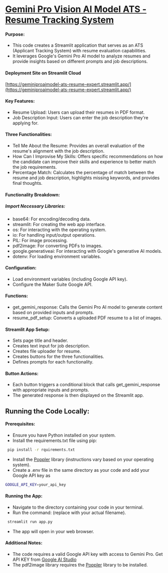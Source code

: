 
# [Gemini Pro Vision AI Model ATS - Resume Tracking System](https://geminiproaimodel-ats-resume-expert.streamlit.app/)


#### Purpose:

- This code creates a Streamlit application that serves as an ATS (Applicant Tracking System) with resume evaluation capabilities.
- It leverages Google's Gemini Pro AI model to analyze resumes and provide insights based on different prompts and job descriptions.
#### Deployment Site on Streamlit Cloud
[https://geminiproaimodel-ats-resume-expert.streamlit.app/](https://geminiproaimodel-ats-resume-expert.streamlit.app/)

#### Key Features:
- Resume Upload: Users can upload their resumes in PDF format.
- Job Description Input: Users can enter the job description they're applying for.
#### Three Functionalities:
- Tell Me About the Resume: Provides an overall evaluation of the resume's alignment with the job description.
- How Can I Improvise My Skills: Offers specific recommendations on how the candidate can improve their skills and experience to better match the job requirements.
- Percentage Match: Calculates the percentage of match between the resume and job description, highlights missing keywords, and provides final thoughts.
#### Functionality Breakdown:
##### Import Necessary Libraries:

- base64: For encoding/decoding data.
- streamlit: For creating the web app interface.
- os: For interacting with the operating system.
- io: For handling input/output operations.
- PIL: For image processing.
- pdf2image: For converting PDFs to images.
- google.generativeai: For interacting with Google's generative AI models.
- dotenv: For loading environment variables.

#### Configuration:
- Load environment variables (including Google API key).
- Configure the Maker Suite Google API.
#### Functions:
- get_gemini_response: Calls the Gemini Pro AI model to generate content based on provided inputs and prompts.
- resume_pdf_setup: Converts a uploaded PDF resume to a list of images.

#### Streamlit App Setup:
- Sets page title and header.
- Creates text input for job description.
- Creates file uploader for resume.
- Creates buttons for the three functionalities.
- Defines prompts for each functionality.

#### Button Actions:
- Each button triggers a conditional block that calls get_gemini_response with appropriate inputs and prompts.
- The generated response is then displayed on the Streamlit app.


## Running the Code Locally:

#### Prerequisites:

- Ensure you have Python installed on your system.
- Install the requirements.txt file using pip:
```bash
 pip install -r rquirements.txt
```
- Install the [Poppler](https://github.com/oschwartz10612/poppler-windows/releases/) library (instructions vary based on your operating system).
- Create a .env file in the same directory as your code and add your Google API key as 
```bash
GOOGLE_API_KEY=your_api_key 
```

#### Running the App:
- Navigate to the directory containing your code in your terminal.
- Run the command: (replace with your actual filename).
```bash
 streamlit run app.py

```
- The app will open in your web browser.

#### Additional Notes:
- The code requires a valid Google API key with access to Gemini Pro. Get API KEY from [Google AI Studio](https://makersuite.google.com/app/apikey)
- The pdf2image library requires the [Poppler](https://github.com/oschwartz10612/poppler-windows/releases/) library to be installed.


